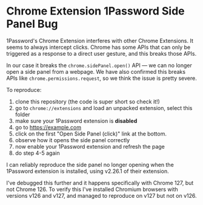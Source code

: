 # Chrome Extension 1Password Side Panel Bug

1Password's Chrome Extension interferes with other Chrome Extensions. It seems to always intercept clicks. Chrome has some APIs that can only be triggered as a response to a direct user gesture, and this breaks those APIs.

In our case it breaks the `chrome.sidePanel.open()` API — we can no longer open a side panel from a webpage.
We have also confirmed this breaks APIs like `chrome.permissions.request`, so we think the issue is pretty severe.

To reproduce:

1. clone this repository (the code is super short so check it!)
2. go to `chrome://extensions` and load an unpacked extension, select this folder
3. make sure your 1Password extension is **disabled**
4. go to https://example.com
5. click on the first "Open Side Panel (click)" link at the bottom.
6. observe how it opens the side panel correctly
7. now enable your 1Password extension and refresh the page
8. do step 4-5 again

I can reliably reproduce the side panel no longer opening when the 1Password extension is installed, using v2.26.1 of their extension.

I've debugged this further and it happens specifically with Chrome 127, but not Chrome 126.
To verify this I've installed Chromium browsers with versions v126 and v127, and managed to reproduce on v127 but not on v126.